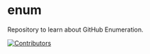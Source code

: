 # enum
Repository to learn about GitHub Enumeration.







































































































































































































































































































































[![Contributors](https://img.shields.io/badge/Contributors-3-brightgreen)](https://github.com/EurydiceCorp/enum/graphs/contributors)
